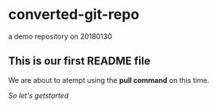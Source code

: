 # converted-git-repo
a demo repository on 20180130
## This is our first README file
We are about to atempt using the **pull command** on this time.

*So let's getstarted*

